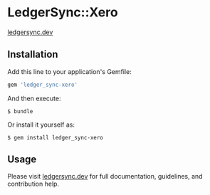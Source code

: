 # LedgerSync::Xero

[ledgersync.dev](www.ledgersync.dev)

## Installation

Add this line to your application's Gemfile:

```ruby
gem 'ledger_sync-xero'
```

And then execute:

    $ bundle

Or install it yourself as:

    $ gem install ledger_sync-xero

## Usage

Please visit [ledgersync.dev](www.ledgersync.dev) for full documentation, guidelines, and contribution help.
